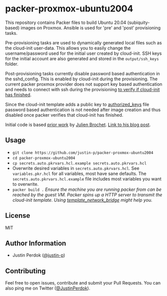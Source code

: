 # packer-proxmox-ubuntu2004

This repository contains Packer files to build Ubuntu 20.04 (subiquity-based) images on Proxmox. Ansible is used for 'pre' and 'post' provisioning tasks.

Pre-provisioning tasks are used to dynamically generated local files such as the cloud-init user-data. This allows you to easily change the username/password used for the initial user created by cloud-init. SSH keys for the initial account are also generated and stored in the `output/ssh_keys` folder.

Post-provisioning tasks currently disable password based authentication in the sshd_config. This is enabled by cloud-init during the provisioning. The current packer proxmox provider does not support key based authentication and needs to connect with ssh during the provisioning [to verify if cloud-init has finished](https://github.com/justin-p/packer-proxmox-ubuntu2004/blob/72153e30393ede40f12b610d4961c9a0f26fa43c/ubuntu2004.pkr.hcl#L55). 

Since the cloud-init template adds a public key to [authorized_keys](https://github.com/justin-p/packer-proxmox-ubuntu2004/blob/d53fdda704347affb6b74668ee2915100efc8a94/playbooks/templates/user-data.j2#L24) file password based authentication is not needed after image creation and thus disabled once packer verifies that cloud-init has finished.

Initial code is based [prior work](https://github.com/aerialls/madalynn-packer) by [Julien Brochet](https://twitter.com/aerialls). [Link to his blog post](https://www.aerialls.io/posts/ubuntu-server-2004-image-packer-subiquity-for-proxmox/).

## Usage

- `git clone https://github.com/justin-p/packer-proxmox-ubuntu2004`
- `cd packer-proxmox-ubuntu2004`
- `cp secrets.auto.pkrvars.hcl.example secrets.auto.pkrvars.hcl`
- Overwrite desired variables in `secrets.auto.pkrvars.hcl`.
  See `variables.pkr.hcl` for all variables, most have sane defaults. The `secrets.auto.pkrvars.hcl.example` file includes most variables you want to overwrite.
- `packer build .`
  *Ensure the machine you are running packer from can be reached by the guest VM. Packer spins up a HTTP server to transmit the cloud-init template. Using [template_network_bridge](https://github.com/justin-p/packer-proxmox-ubuntu2004/blob/d41c5ba08b2770d3d3753659ad54af0eb75491c9/variables.pkr.hcl#L98) might help you.*

## License

MIT

## Author Information

- Justin Perdok ([@justin-p](https://github.com/justin-p/))

## Contributing

Feel free to open issues, contribute and submit your Pull Requests. You can also ping me on Twitter ([@JustinPerdok](https://twitter.com/JustinPerdok)).
